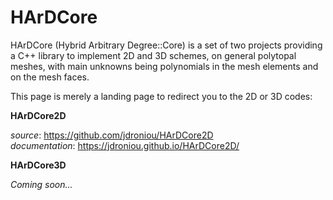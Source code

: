 # HArDCore

HArDCore (Hybrid Arbitrary Degree::Core) is a set of two projects providing a C++ library to implement 2D and 3D schemes, on general polytopal meshes, with main unknowns being polynomials in the mesh elements and on the mesh faces.

This page is merely a landing page to redirect you to the 2D or 3D codes:

**HArDCore2D**

*source*: https://github.com/jdroniou/HArDCore2D<br>
*documentation*: https://jdroniou.github.io/HArDCore2D/

**HArDCore3D**

*Coming soon...*
